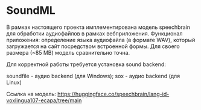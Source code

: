 # SoundML

В рамках настоящего проекта имплементирована модель speechbrain для
обработки аудиофайлов в рамках вебприложения. Функционал приложения: определение языка аудиофайла (в формате WAV), который загружается на сайт посредством встроенной формы. Для своего размера (~85 MB) модель сравнительно точна.

Для корректной работы требуется установка sound backend:

soundfile - аудио backend (для Windows);
sox - аудио backend (для Linux)

Ссылка на модель: https://huggingface.co/speechbrain/lang-id-voxlingua107-ecapa/tree/main




